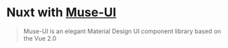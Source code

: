 # Nuxt with [Muse-UI](https://muse-ui.org/#/en-US/)

> Muse-UI is an elegant Material Design UI component library based on the Vue 2.0

